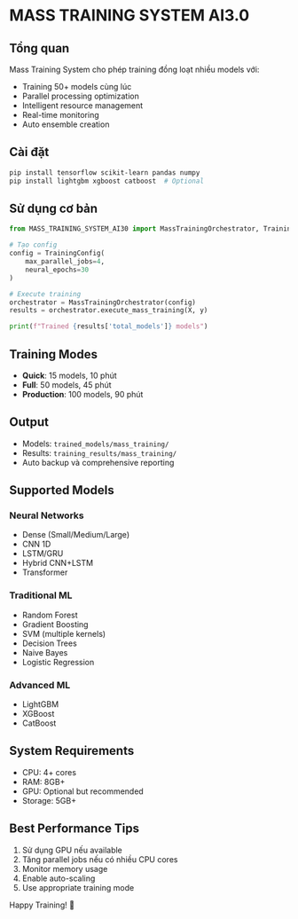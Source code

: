 # MASS TRAINING SYSTEM AI3.0

## Tổng quan

Mass Training System cho phép training đồng loạt nhiều models với:

- Training 50+ models cùng lúc
- Parallel processing optimization
- Intelligent resource management
- Real-time monitoring
- Auto ensemble creation

## Cài đặt

```bash
pip install tensorflow scikit-learn pandas numpy
pip install lightgbm xgboost catboost  # Optional
```

## Sử dụng cơ bản

```python
from MASS_TRAINING_SYSTEM_AI30 import MassTrainingOrchestrator, TrainingConfig

# Tạo config
config = TrainingConfig(
    max_parallel_jobs=4,
    neural_epochs=30
)

# Execute training
orchestrator = MassTrainingOrchestrator(config)
results = orchestrator.execute_mass_training(X, y)

print(f"Trained {results['total_models']} models")
```

## Training Modes

- **Quick**: 15 models, 10 phút
- **Full**: 50 models, 45 phút  
- **Production**: 100 models, 90 phút

## Output

- Models: `trained_models/mass_training/`
- Results: `training_results/mass_training/`
- Auto backup và comprehensive reporting

## Supported Models

### Neural Networks
- Dense (Small/Medium/Large)
- CNN 1D
- LSTM/GRU
- Hybrid CNN+LSTM
- Transformer

### Traditional ML  
- Random Forest
- Gradient Boosting
- SVM (multiple kernels)
- Decision Trees
- Naive Bayes
- Logistic Regression

### Advanced ML
- LightGBM
- XGBoost  
- CatBoost

## System Requirements

- CPU: 4+ cores
- RAM: 8GB+
- GPU: Optional but recommended
- Storage: 5GB+

## Best Performance Tips

1. Sử dụng GPU nếu available
2. Tăng parallel jobs nếu có nhiều CPU cores
3. Monitor memory usage
4. Enable auto-scaling
5. Use appropriate training mode

Happy Training! 🚀 